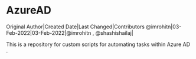 # AzureAD

Original Author|Created Date|Last Changed|Contributors
@imrohitn|03-Feb-2022|03-Feb-2022|@imrohitn , @shashishailaj| 


This is a repository for custom scripts for automating tasks within Azure AD . 
